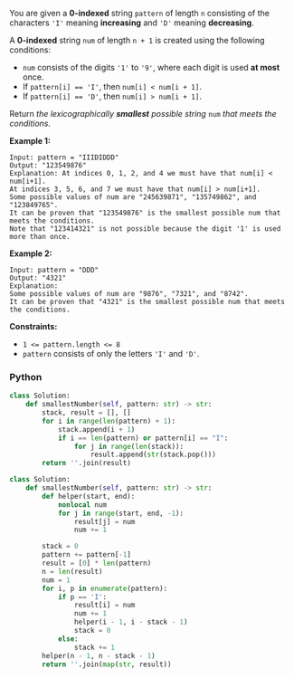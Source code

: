 You are given a  **0-indexed**  string  `pattern`  of length  `n`  consisting of the characters  `'I'`  meaning  **increasing**  and  `'D'`  meaning  **decreasing**.

A  **0-indexed**  string  `num`  of length  `n + 1`  is created using the following conditions:

-   `num`  consists of the digits  `'1'`  to  `'9'`, where each digit is used  **at most**  once.
-   If  `pattern[i] == 'I'`, then  `num[i] < num[i + 1]`.
-   If  `pattern[i] == 'D'`, then  `num[i] > num[i + 1]`.

Return  _the lexicographically  **smallest**  possible string_ `num` _that meets the conditions._

**Example 1:**
```
Input: pattern = "IIIDIDDD"
Output: "123549876"
Explanation: At indices 0, 1, 2, and 4 we must have that num[i] < num[i+1].
At indices 3, 5, 6, and 7 we must have that num[i] > num[i+1].
Some possible values of num are "245639871", "135749862", and "123849765".
It can be proven that "123549876" is the smallest possible num that meets the conditions.
Note that "123414321" is not possible because the digit '1' is used more than once.
```

**Example 2:**
```
Input: pattern = "DDD"
Output: "4321"
Explanation:
Some possible values of num are "9876", "7321", and "8742".
It can be proven that "4321" is the smallest possible num that meets the conditions.
```

**Constraints:**

-   `1 <= pattern.length <= 8`
-   `pattern`  consists of only the letters  `'I'`  and  `'D'`.

### Python

```python
class Solution:
    def smallestNumber(self, pattern: str) -> str:
        stack, result = [], []
        for i in range(len(pattern) + 1):
            stack.append(i + 1)
            if i == len(pattern) or pattern[i] == "I":
                for j in range(len(stack)):
                    result.append(str(stack.pop()))
        return ''.join(result)
```

```python
class Solution:
    def smallestNumber(self, pattern: str) -> str:
        def helper(start, end):
            nonlocal num
            for j in range(start, end, -1):
                result[j] = num
                num += 1

        stack = 0
        pattern += pattern[-1]
        result = [0] * len(pattern)
        n = len(result)
        num = 1
        for i, p in enumerate(pattern):
            if p == 'I':
                result[i] = num
                num += 1
                helper(i - 1, i - stack - 1)
                stack = 0
            else:
                stack += 1
        helper(n - 1, n - stack - 1)
        return ''.join(map(str, result))
```